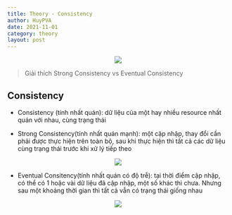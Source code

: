 ```yaml
---
title: Theory - Consistency
author: HuyPVA
date: 2021-11-01
category: theory
layout: post
---
```


<div align="center">
    <img src="../assets/images/theory/consistency.png"/>
</div>

> Giải thích Strong Consistency vs Eventual Consistency

## Consistency

- Consistency (tính nhất quán): dữ liệu của một hay nhiều resource nhất quán với nhau, cùng trạng thái

- Strong Consistency(tính nhất quán mạnh): một cập nhập, thay đổi cần phải được thực hiện trên toàn bộ, sau khi thực hiện thì tất cả các dữ liệu cùng trạng thái trước khi xử lý tiếp theo

<div align="center">
    <img src="../assets/images/theory/strong_consistency.png"/>
</div>

- Eventual Consitency(tính nhất quán có độ trễ): tại thời điểm cập nhập, có thể có 1 hoặc vài dữ liệu đã cập nhập, một số khác thì chưa. Nhưng sau một khoảng thời gian thì tất cả vẫn có trạng thái giống nhau

<div align="center">
    <img src="../assets/images/theory/eventual_consistency.png"/>
</div>
